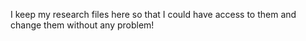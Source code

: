 I keep my research files here so that I could have access to them and change them without any problem!